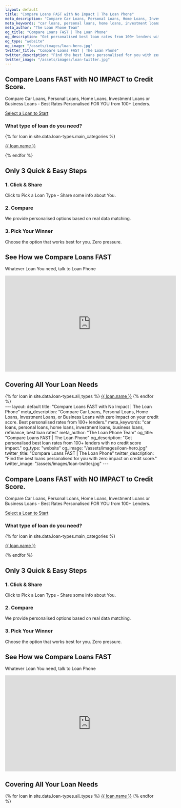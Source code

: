 ```yaml
---
layout: default
title: "Compare Loans FAST with No Impact | The Loan Phone"
meta_description: "Compare Car Loans, Personal Loans, Home Loans, Investment Loans, or Business Loans with zero impact on your credit score. Best personalised rates from 100+ lenders."
meta_keywords: "car loans, personal loans, home loans, investment loans, business loans, refinance, best loan rates"
meta_author: "The Loan Phone Team"
og_title: "Compare Loans FAST | The Loan Phone"
og_description: "Get personalised best loan rates from 100+ lenders with no credit score impact."
og_type: "website"
og_image: "/assets/images/loan-hero.jpg"
twitter_title: "Compare Loans FAST | The Loan Phone"
twitter_description: "Find the best loans personalised for you with zero impact on credit score."
twitter_image: "/assets/images/loan-twitter.jpg"
---
```


<section class="bg-[var(--bg-accent)] py-20 md:py-32 transition-colors duration-300">
  <div class="container mx-auto px-6 grid md:grid-cols-2 gap-12 items-center">
    <div class="text-center md:text-left">
      <h1 class="text-4xl md:text-6xl font-extrabold text-[var(--text-primary)] leading-tight mb-4 animate-on-scroll">
        Compare Loans <span class="brand-red">FAST</span> with NO IMPACT to Credit Score.
      </h1>
      <p class="text-lg text-[var(--text-secondary)] mb-8 max-w-xl mx-auto md:mx-0 animate-on-scroll delay-1">
        Compare Car Loans, Personal Loans, Home Loans, Investment Loans or Business Loans - Best Rates Personalised FOR YOU from 100+ Lenders.
      </p>
      <a href="#loan-selector" class="inline-block bg-brand-red text-white font-bold text-lg px-8 py-4 rounded-lg shadow-xl hover:bg-brand-red-dark transition-transform duration-300 transform hover:scale-105 animate-on-scroll delay-2">
        Select a Loan to Start
      </a>
    </div>
    <div id="loan-selector" class="bg-[var(--bg-primary)] p-4 sm:p-8 rounded-2xl shadow-2xl animate-on-scroll delay-3">
      <h3 class="text-xl font-bold text-center mb-4 text-[var(--text-primary)]">What type of loan do you need?</h3>
      <div class="grid grid-cols-2 sm:grid-cols-3 gap-4">
        {% for loan in site.data.loan-types.main_categories %}
          <a href="{{ site.baseurl }}{{ loan.url }}" class="text-center p-4 bg-[var(--bg-secondary)] rounded-lg cursor-pointer hover:shadow-md transition-shadow">
            <i class="{{ loan.icon }} text-3xl brand-red mb-2"></i>
            <p class="font-semibold text-sm text-[var(--text-secondary)]">{{ loan.name }}</p>
          </a>
        {% endfor %}
      </div>
    </div>
  </div>
</section>

<section id="how-it-works" class="py-20 bg-[var(--bg-secondary)] transition-colors duration-300">
  <div class="container mx-auto px-6 text-center">
    <h2 class="text-3xl font-bold mb-4 animate-on-scroll">Only 3 Quick & Easy Steps</h2>
    <div class="grid md:grid-cols-3 gap-10 mt-12">
      <div class="flex flex-col items-center animate-on-scroll delay-1">
        <div class="bg-red-100 p-6 rounded-full mb-4">
          <i class="fa-solid fa-hand-pointer text-4xl brand-red"></i>
        </div>
        <h3 class="text-xl font-bold mb-2">1. Click & Share</h3>
        <p class="text-[var(--text-secondary)]">Click to Pick a Loan Type - Share some info about You.</p>
      </div>
      <div class="flex flex-col items-center animate-on-scroll delay-2">
        <div class="bg-red-100 p-6 rounded-full mb-4">
          <i class="fa-solid fa-right-left text-4xl brand-red"></i>
        </div>
        <h3 class="text-xl font-bold mb-2">2. Compare</h3>
        <p class="text-[var(--text-secondary)]">We provide personalised options based on real data matching.</p>
      </div>
      <div class="flex flex-col items-center animate-on-scroll delay-3">
        <div class="bg-red-100 p-6 rounded-full mb-4">
          <i class="fa-solid fa-trophy text-4xl brand-red"></i>
        </div>
        <h3 class="text-xl font-bold mb-2">3. Pick Your Winner</h3>
        <p class="text-[var(--text-secondary)]">Choose the option that works best for you. Zero pressure.</p>
      </div>
    </div>
  </div>
</section>

<section class="py-20 bg-gray-900 text-white">
  <div class="container mx-auto px-6 text-center">
    <h2 class="text-3xl font-bold mb-4 animate-on-scroll">See How we Compare Loans <span class="brand-red">FAST</span></h2>
    <p class="text-gray-300 max-w-3xl mx-auto mb-8 animate-on-scroll delay-1">Whatever Loan You need, talk to Loan Phone</p>
    <div class="aspect-video max-w-4xl mx-auto bg-black rounded-lg shadow-2xl overflow-hidden animate-on-scroll delay-2">
      <iframe width="560" height="315" src="https://www.youtube.com/embed/6skCwdEYgPc?si=EzTFEyOQ9SLzpVhJ" title="YouTube video player" frameborder="0" allow="accelerometer; autoplay; clipboard-write; encrypted-media; gyroscope; picture-in-picture; web-share" allowfullscreen class="w-full h-full"></iframe>
    </div>
  </div>
</section>

<section id="loan-types" class="py-20 bg-[var(--bg-secondary)] transition-colors duration-300">
  <div class="container mx-auto px-6">
    <h2 class="text-3xl font-bold text-center mb-12 animate-on-scroll">Covering All Your Loan Needs</h2>
    <div class="grid grid-cols-2 sm:grid-cols-3 md:grid-cols-4 lg:grid-cols-5 gap-8 text-center text-[var(--text-secondary)] animate-on-scroll delay-1">
      {% for loan in site.data.loan-types.all_types %}
        <a href="{{ site.baseurl }}{{ loan.url }}" class="hover:brand-red font-semibold">{{ loan.name }}</a>
      {% endfor %}
    </div>
  </div>
</section>---
layout: default
title: "Compare Loans FAST with No Impact | The Loan Phone"
meta_description: "Compare Car Loans, Personal Loans, Home Loans, Investment Loans, or Business Loans with zero impact on your credit score. Best personalised rates from 100+ lenders."
meta_keywords: "car loans, personal loans, home loans, investment loans, business loans, refinance, best loan rates"
meta_author: "The Loan Phone Team"
og_title: "Compare Loans FAST | The Loan Phone"
og_description: "Get personalised best loan rates from 100+ lenders with no credit score impact."
og_type: "website"
og_image: "/assets/images/loan-hero.jpg"
twitter_title: "Compare Loans FAST | The Loan Phone"
twitter_description: "Find the best loans personalised for you with zero impact on credit score."
twitter_image: "/assets/images/loan-twitter.jpg"
---

<section class="bg-[var(--bg-accent)] py-20 md:py-32 transition-colors duration-300">
  <div class="container mx-auto px-6 grid md:grid-cols-2 gap-12 items-center">
    <div class="text-center md:text-left">
      <h1 class="text-4xl md:text-6xl font-extrabold text-[var(--text-primary)] leading-tight mb-4 animate-on-scroll">
        Compare Loans <span class="brand-red">FAST</span> with NO IMPACT to Credit Score.
      </h1>
      <p class="text-lg text-[var(--text-secondary)] mb-8 max-w-xl mx-auto md:mx-0 animate-on-scroll delay-1">
        Compare Car Loans, Personal Loans, Home Loans, Investment Loans or Business Loans - Best Rates Personalised FOR YOU from 100+ Lenders.
      </p>
      <a href="#loan-selector" class="inline-block bg-brand-red text-white font-bold text-lg px-8 py-4 rounded-lg shadow-xl hover:bg-brand-red-dark transition-transform duration-300 transform hover:scale-105 animate-on-scroll delay-2">
        Select a Loan to Start
      </a>
    </div>
    <div id="loan-selector" class="bg-[var(--bg-primary)] p-4 sm:p-8 rounded-2xl shadow-2xl animate-on-scroll delay-3">
      <h3 class="text-xl font-bold text-center mb-4 text-[var(--text-primary)]">What type of loan do you need?</h3>
      <div class="grid grid-cols-2 sm:grid-cols-3 gap-4">
        {% for loan in site.data.loan-types.main_categories %}
          <a href="{{ site.baseurl }}{{ loan.url }}" class="text-center p-4 bg-[var(--bg-secondary)] rounded-lg cursor-pointer hover:shadow-md transition-shadow">
            <i class="{{ loan.icon }} text-3xl brand-red mb-2"></i>
            <p class="font-semibold text-sm text-[var(--text-secondary)]">{{ loan.name }}</p>
          </a>
        {% endfor %}
      </div>
    </div>
  </div>
</section>

<section id="how-it-works" class="py-20 bg-[var(--bg-secondary)] transition-colors duration-300">
  <div class="container mx-auto px-6 text-center">
    <h2 class="text-3xl font-bold mb-4 animate-on-scroll">Only 3 Quick & Easy Steps</h2>
    <div class="grid md:grid-cols-3 gap-10 mt-12">
      <div class="flex flex-col items-center animate-on-scroll delay-1">
        <div class="bg-red-100 p-6 rounded-full mb-4">
          <i class="fa-solid fa-hand-pointer text-4xl brand-red"></i>
        </div>
        <h3 class="text-xl font-bold mb-2">1. Click & Share</h3>
        <p class="text-[var(--text-secondary)]">Click to Pick a Loan Type - Share some info about You.</p>
      </div>
      <div class="flex flex-col items-center animate-on-scroll delay-2">
        <div class="bg-red-100 p-6 rounded-full mb-4">
          <i class="fa-solid fa-right-left text-4xl brand-red"></i>
        </div>
        <h3 class="text-xl font-bold mb-2">2. Compare</h3>
        <p class="text-[var(--text-secondary)]">We provide personalised options based on real data matching.</p>
      </div>
      <div class="flex flex-col items-center animate-on-scroll delay-3">
        <div class="bg-red-100 p-6 rounded-full mb-4">
          <i class="fa-solid fa-trophy text-4xl brand-red"></i>
        </div>
        <h3 class="text-xl font-bold mb-2">3. Pick Your Winner</h3>
        <p class="text-[var(--text-secondary)]">Choose the option that works best for you. Zero pressure.</p>
      </div>
    </div>
  </div>
</section>

<section class="py-20 bg-gray-900 text-white">
  <div class="container mx-auto px-6 text-center">
    <h2 class="text-3xl font-bold mb-4 animate-on-scroll">See How we Compare Loans <span class="brand-red">FAST</span></h2>
    <p class="text-gray-300 max-w-3xl mx-auto mb-8 animate-on-scroll delay-1">Whatever Loan You need, talk to Loan Phone</p>
    <div class="aspect-video max-w-4xl mx-auto bg-black rounded-lg shadow-2xl overflow-hidden animate-on-scroll delay-2">
      <iframe width="560" height="315" src="https://www.youtube.com/embed/6skCwdEYgPc?si=EzTFEyOQ9SLzpVhJ" title="YouTube video player" frameborder="0" allow="accelerometer; autoplay; clipboard-write; encrypted-media; gyroscope; picture-in-picture; web-share" allowfullscreen class="w-full h-full"></iframe>
    </div>
  </div>
</section>

<section id="loan-types" class="py-20 bg-[var(--bg-secondary)] transition-colors duration-300">
  <div class="container mx-auto px-6">
    <h2 class="text-3xl font-bold text-center mb-12 animate-on-scroll">Covering All Your Loan Needs</h2>
    <div class="grid grid-cols-2 sm:grid-cols-3 md:grid-cols-4 lg:grid-cols-5 gap-8 text-center text-[var(--text-secondary)] animate-on-scroll delay-1">
      {% for loan in site.data.loan-types.all_types %}
        <a href="{{ site.baseurl }}{{ loan.url }}" class="hover:brand-red font-semibold">{{ loan.name }}</a>
      {% endfor %}
    </div>
  </div>
</section>
